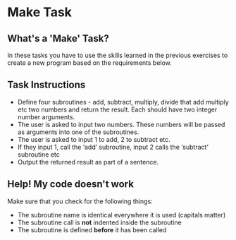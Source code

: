 # Make Task

## What's a 'Make' Task?

In these tasks you have to use the skills learned in the previous exercises to create a new program based on the requirements below.

## Task Instructions

- Define four subroutines - add, subtract, multiply, divide that add multiply etc two numbers and return the result. Each should have two integer number arguments.
- The user is asked to input two numbers.  These numbers will be passed as arguments into one of the subroutines.
- The user is asked to input 1 to add, 2 to subtract etc.
- If they input 1, call the ‘add’ subroutine, input 2 calls the ‘subtract’ subroutine etc
- Output the returned result as part of a sentence.


## Help! My code doesn't work
Make sure that you check for the following things:
- The subroutine name is identical everywhere it is used (capitals matter)
- The subroutine call is **not** indented inside the subroutine
- The subroutine is defined **before** it has been called
